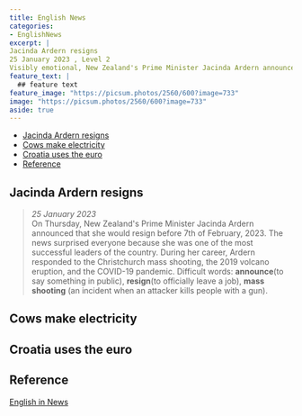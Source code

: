```yaml
---
title: English News
categories:
- EnglishNews
excerpt: |
Jacinda Ardern resigns
25 January 2023 , Level 2 
Visibly emotional, New Zealand's Prime Minister Jacinda Ardern announced she was stepping down ahead of a general election for later this year.
feature_text: |
  ## feature text
feature_image: "https://picsum.photos/2560/600?image=733"
image: "https://picsum.photos/2560/600?image=733"
aside: true
---
```



- [Jacinda Ardern resigns](#jacinda-ardern-resigns)
- [Cows make electricity](#cows-make-electricity)
- [Croatia uses the euro](#croatia-uses-the-euro)
- [Reference](#reference)


## Jacinda Ardern resigns

> *25 January 2023*  
> On Thursday, New Zealand's Prime Minister Jacinda Ardern announced that she would resign before 7th of February, 2023. The news surprised everyone because she was one of the most successful leaders of the country.
> During her career, Ardern responded to the Christchurch mass shooting, the 2019 volcano eruption, and the COVID-19 pandemic.
> Difficult words: **announce**(to say something in public), **resign**(to officially leave a job), **mass shooting** (an incident when an attacker kills people with a gun).


## Cows make electricity

## Croatia uses the euro

## Reference

[English in News](https://www.newsinlevels.com/)
